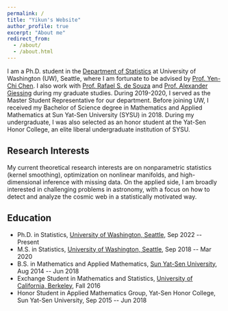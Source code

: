 ```yaml
---
permalink: /
title: "Yikun's Website"
author_profile: true
excerpt: "About me"
redirect_from: 
  - /about/
  - /about.html
---
```



I am a Ph.D. student in the [Department of Statistics](https://stat.uw.edu/) at University of Washington (UW), Seattle, where I am fortunate to be advised by [Prof. Yen-Chi Chen](http://faculty.washington.edu/yenchic/). I also work with [Prof. Rafael S. de Souza](https://orcid.org/0000-0001-7207-4584) and [Prof. Alexander Giessing](https://agiessing.github.io/) during my graduate studies. During 2019-2020, I served as the Master Student Representative for our department. Before joining UW, I received my Bachelor of Science degree in Mathematics and Applied Mathematics at Sun Yat-Sen University (SYSU) in 2018. During my undergraduate, I was also selected as an honor student at the Yat-Sen Honor College, an elite liberal undergraduate institution of SYSU. 

Research Interests
-----------
My current theoretical research interests are on nonparametric statistics (kernel smoothing), optimization on nonlinear manifolds, and high-dimensional inference with missing data. On the applied side, I am broadly interested in challenging problems in astronomy, with a focus on how to detect and analyze the cosmic web in a statistically motivated way.

Education
-----------
* Ph.D. in Statistics, [University of Washington, Seattle](http://www.washington.edu/), Sep 2022 -- Present
* M.S. in Statistics, [University of Washington, Seattle](http://www.washington.edu/), Sep 2018 -- Mar 2020
* B.S. in Mathematics and Applied Mathematics, [Sun Yat-Sen University](http://www.sysu.edu.cn/), Aug 2014 -- Jun 2018
* Exchange Student in Mathematics and Statistics, [University of California, Berkeley](http://www.berkeley.edu/), Fall 2016
* Honor Student in Applied Mathematics Group, Yat-Sen Honor College, Sun Yat-Sen University, Sep 2015 -- Jun 2018





